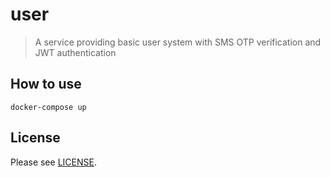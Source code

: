 # user
> A service providing basic user system with SMS OTP verification and JWT authentication

## How to use
```shell
docker-compose up
```

## License
Please see [LICENSE](LICENSE).
